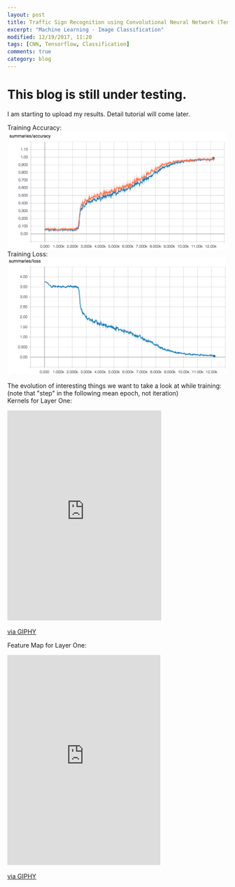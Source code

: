 ```yaml
---
layout: post
title: Traffic Sign Recognition using Convolutional Neural Network (Tensorflow)
excerpt: "Machine Learning - Image Classification"
modified: 12/19/2017, 11:20
tags: [CNN, Tensorflow, Classification]
comments: true
category: blog
---
```


# This blog is still under testing.  

I am starting to upload my results. Detail tutorial will come later.   

Training Accuracy:  
<img src="/images/GTSRB/Tensorflow/accuracy.png">  
Training Loss:  
<img src="/images/GTSRB/Tensorflow/loss.png">  

The evolution of interesting things we want to take a look at while training:  
(note that "step" in the following mean epoch, not iteration)  
Kernels for Layer One:  
<iframe src="https://giphy.com/embed/3ohc15AY4PdOlXzwDm" width="352" height="480" frameBorder="0" class="giphy-embed" allowFullScreen></iframe><p><a href="https://giphy.com/gifs/kernel-3ohc15AY4PdOlXzwDm">via GIPHY</a></p>  

Feature Map for Layer One:   
<iframe src="https://giphy.com/embed/l49JYzvTeUUyhaktG" width="350" height="480" frameBorder="0" class="giphy-embed" allowFullScreen></iframe><p><a href="https://giphy.com/gifs/featuremap-l49JYzvTeUUyhaktG">via GIPHY</a></p>


